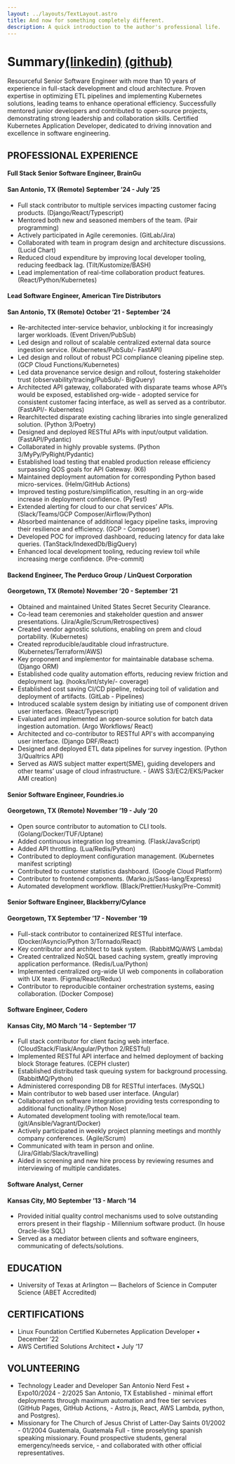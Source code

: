 ```yaml
---
layout: ../layouts/TextLayout.astro
title: And now for something completely different.
description: A quick introduction to the author's professional life.
---
```


# Summary[(linkedin)](https://www.linkedin.com/in/marc-streeter/) [(github)](https://github.com/marcstreeter)
Resourceful Senior Software Engineer with more than 10 years of experience in full-stack development and cloud architecture. Proven expertise in optimizing ETL pipelines and implementing Kubernetes solutions, leading teams to enhance operational efficiency. Successfully mentored junior developers and contributed to open-source projects, demonstrating strong leadership and collaboration skills. Certified Kubernetes Application Developer, dedicated to driving innovation and excellence in software engineering.

## PROFESSIONAL EXPERIENCE

#### Full Stack Senior Software Engineer, BrainGu
#### San Antonio, TX (Remote) September ’24 - July ’25
- Full stack contributor to multiple services impacting customer facing products. (Django/React/Typescript)
- Mentored both new and seasoned members of the team. (Pair programming)
- Actively participated in Agile ceremonies. (GitLab/Jira)
- Collaborated with team in program design and architecture discussions. (Lucid Chart)
- Reduced cloud expenditure by improving local developer tooling, reducing feedback lag. (Tilt/Kustomize/BASH)
- Lead implementation of real-time collaboration product features. (React/Python/Kubernetes)

#### Lead Software Engineer, American Tire Distributors 
#### San Antonio, TX (Remote) October ’21 - September ’24
- Re-architected inter-service behavior, unblocking it for increasingly larger workloads. (Event Driven/PubSub)
- Led design and rollout of scalable centralized external data source ingestion service. (Kubernetes/PubSub/- FastAPI)
- Led design and rollout of robust PCI compliance cleaning pipeline step. (GCP Cloud Functions/Kubernetes)
- Led data provenance service design and rollout, fostering stakeholder trust (observability/tracing/PubSub/- BigQuery)
- Architected API gateway, collaborated with disparate teams whose API’s would be exposed, established org-wide - adopted service for consistent customer facing interface, as well as served as a contributor. (FastAPI/- Kubernetes)
- Rearchitected disparate existing caching libraries into single generalized solution. (Python 3/Poetry)
- Designed and deployed RESTful APIs with input/output validation. (FastAPI/Pydantic)
- Collaborated in highly provable systems. (Python 3/MyPy/PyRight/Pydantic)
- Established load testing that enabled production release efficiency surpassing QOS goals for API Gateway. (K6)
- Maintained deployment automation for corresponding Python based micro-services. (Helm/GitHub Actions)
- Improved testing posture/simplification, resulting in an org-wide increase in deployment confidence. (PyTest)
- Extended alerting for cloud to our chat services’ APIs. (Slack/Teams/GCP Composer/Airflow/Python)
- Absorbed maintenance of additional legacy pipeline tasks, improving their resilience and efficiency. (GCP - Composer)
- Developed POC for improved dashboard, reducing latency for data lake queries. (TanStack/IndexedDb/BigQuery)
- Enhanced local development tooling, reducing review toil while increasing merge confidence. (Pre-commit)

#### Backend Engineer, The Perduco Group / LinQuest Corporation
#### Georgetown, TX (Remote) November ’20 - September ‘21
- Obtained and maintained United States Secret Security Clearance.
- Co-lead team ceremonies and stakeholder question and answer presentations. (Jira/Agile/Scrum/Retrospectives)
- Created vendor agnostic solutions, enabling on prem and cloud portability. (Kubernetes)
- Created reproducible/auditable cloud infrastructure. (Kubernetes/Terraform/AWS)
- Key proponent and implementor for maintainable database schema. (Django ORM)
- Established code quality automation efforts, reducing review friction and deployment lag. (hooks/lint/style/- coverage)
- Established cost saving CI/CD pipeline, reducing toil of validation and deployment of artifacts. (GitLab - Pipelines)
- Introduced scalable system design by initiating use of component driven user interfaces. (React/Typescript)
- Evaluated and implemented an open-source solution for batch data ingestion automation. (Argo Workflows/ React)
- Architected and co-contributor to RESTful API's with accompanying user interface. (Django DRF/React)
- Designed and deployed ETL data pipelines for survey ingestion. (Python 3/Qualtrics API)
- Served as AWS subject matter expert(SME), guiding developers and other teams’ usage of cloud infrastructure. - (AWS S3/EC2/EKS/Packer AMI creation)

#### Senior Software Engineer, Foundries.io
#### Georgetown, TX (Remote) November ’19 - July ‘20
- Open source contributor to automation to CLI tools. (Golang/Docker/TUF/Uptane)
- Added continuous integration log streaming. (Flask/JavaScript)
- Added API throttling. (Lua/Redis/Python)
- Contributed to deployment configuration management. (Kubernetes manifest scripting)
- Contributed to customer statistics dashboard. (Google Cloud Platform)
- Contributor to frontend components. (Marko.js/Sass-lang/Express)
- Automated development workflow. (Black/Prettier/Husky/Pre-Commit)

#### Senior Software Engineer, Blackberry/Cylance
#### Georgetown, TX September ’17 - November ‘19
- Full-stack contributor to containerized RESTful interface. (Docker/Asyncio/Python 3/Tornado/React)
- Key contributor and architect to task system. (RabbitMQ/AWS Lambda)
- Created centralized NoSQL based caching system, greatly improving application performance. (Redis/Lua/Python)
- Implemented centralized org-wide UI web components in collaboration with UX team. (Figma/React/Redux)
- Contributor to reproducible container orchestration systems, easing collaboration. (Docker Compose)

#### Software Engineer, Codero
#### Kansas City, MO March ’14 - September ‘17
- Full stack contributor for client facing web interface. (CloudStack/Flask/Angular/Python 2/RESTful)
- Implemented RESTful API interface and helmed deployment of backing block Storage features. (CEPH cluster)
- Established distributed task queuing system for background processing. (RabbitMQ/Python)
- Administered corresponding DB for RESTful interfaces. (MySQL)
- Main contributor to web based user interface. (Angular)
- Collaborated on software integration providing tests corresponding to additional functionality.(Python Nose)
- Automated development tooling with remote/local team. (git/Ansible/Vagrant/Docker)
- Actively participated in weekly project planning meetings and monthly company conferences. (Agile/Scrum)
- Communicated with team in person and online. (Jira/Gitlab/Slack/travelling)
- Aided in screening and new hire process by reviewing resumes and interviewing of multiple candidates.

#### Software Analyst, Cerner
#### Kansas City, MO September ’13 - March ‘14
- Provided initial quality control mechanisms used to solve outstanding errors present in their flagship - Millennium software product. (In house Oracle-like SQL)
- Served as a mediator between clients and software engineers, communicating of defects/solutions.

## EDUCATION
- University of Texas at Arlington — Bachelors of Science in Computer Science (ABET Accredited)

## CERTIFICATIONS
- Linux Foundation Certified Kubernetes Application Developer • December ’22
- AWS Certified Solutions Architect • July ’17

## VOLUNTEERING
- Technology Leader and Developer San Antonio Nerd Fest + Expo10/2024 - 2/2025 San Antonio, TX
Established - minimal effort deployments through maximum automation and free tier services (GitHub Pages, GitHub Actions, - Astro.js, React, AWS Lambda, python, and Postgres).
- Missionary for The Church of Jesus Christ of Latter-Day Saints 01/2002 - 01/2004 Guatemala, Guatemala
Full - time proselyting spanish speaking missionary. Found prospective students, general emergency/needs service, - and collaborated with other official representatives.